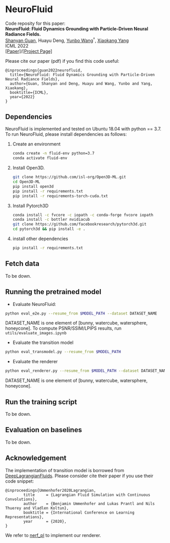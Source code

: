 # NeuroFluid
Code reposity for this paper:  
**NeuroFluid: Fluid Dynamics Grounding with Particle-Driven Neural Radiance Fields.**  
[Shanyan Guan](https://syguan96.github.io/), Huayu Deng, [Yunbo Wang](https://wyb15.github.io/)<sup>†</sup>, [Xiaokang Yang](https://scholar.google.com/citations?user=yDEavdMAAAAJ&hl=zh-CN)  
ICML 2022   
[[Paper]](https://github.com/syguan96/NeuroFluid)/[[Project Page]](https://syguan96.github.io/NeuroFluid/)

Please cite our paper (pdf) if you find this code useful:
```
@inproceedings{guan2022neurofluid,
  title={NeuroFluid: Fluid Dynamics Grounding with Particle-Driven Neural Radiance Fields},
  author={Guan, Shanyan and Deng, Huayu and Wang, Yunbo and Yang, Xiaokang},
  booktitle={ICML},
  year={2022}
}
```



## Dependencies
NeuroFluid is implemented and tested on Ubuntu 18.04 with python == 3.7. To run NeuroFluid, please install dependencies as follows:
1. Create an environment
    ```bash 
    conda create -n fluid-env python=3.7
    conda activate fluid-env
    ```
2. Install Open3D.   
    ```bash
    git clone https://github.com/isl-org/Open3D-ML.git
    cd Open3D-ML
    pip install open3d
    pip install -r requirements.txt
    pip install -r requirements-torch-cuda.txt
    ```
3. Install Pytorch3D
    ```bash
    conda install -c fvcore -c iopath -c conda-forge fvcore iopath
    conda install -c bottler nvidiacub
    git clone https://github.com/facebookresearch/pytorch3d.git
    cd pytorch3d && pip install -e .
    ```
4. install other dependencies
    ```bash
    pip install -r requirements.txt
    ```



## Fetch data
To be down.



## Running the pretrained model
- Evaluate NeuroFluid:
```bash 
python eval_e2e.py --resume_from $MODEL_PATH --dataset DATASET_NAME
```
DATASET_NAME is one element of [bunny, watercube, watersphere, honeycone]. To compute PSNR/SSIM/LPIPS results, run `utils/evaluate_images.ipynb` 

- Evaluate the transition model
```bash
python eval_transmodel.py --resume_from $MODEL_PATH
```

- Evaluate the renderer
```bash
python eval_renderer.py --resume_from $MODEL_PATH --dataset DATASET_NAME
```
DATASET_NAME is one element of [bunny, watercube, watersphere, honeycone].



## Run the training script
To be down.



## Evaluation on baselines
To be down.

## Acknowledgement
The implementation of transition model is borrowed from [
DeepLagrangianFluids](https://github.com/isl-org/DeepLagrangianFluids). Please consider cite their paper if you use their code snippet:
```
@inproceedings{Ummenhofer2020Lagrangian,
        title     = {Lagrangian Fluid Simulation with Continuous Convolutions},
        author    = {Benjamin Ummenhofer and Lukas Prantl and Nils Thuerey and Vladlen Koltun},
        booktitle = {International Conference on Learning Representations},
        year      = {2020},
}
```

We refer to [nerf_pl](https://github.com/kwea123/nerf_pl) to implement our renderer.